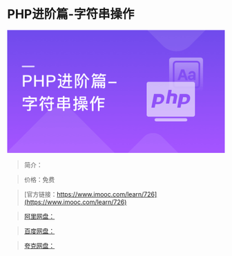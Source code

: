 # PHP进阶篇-字符串操作

![img](../../assets/5fe442f50001976805400304.jpg)

> 简介：

> 价格：免费

> [官方链接：https://www.imooc.com/learn/726](https://www.imooc.com/learn/726)

> [阿里网盘：]()

> [百度网盘：]()

> [夸克网盘：]()
